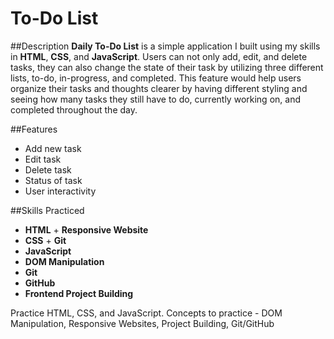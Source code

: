 # To-Do List

##Description
**Daily To-Do List** is a simple application I built using my skills in **HTML**, **CSS**, and **JavaScript**. Users can not only add, edit, and delete tasks, they can also change the state
of their task by utilizing three different lists, to-do, in-progress, and completed. This feature would help users organize their tasks and thoughts clearer by having different styling and 
seeing how many tasks they still have to do, currently working on, and completed throughout the day. 

##Features
  + Add new task
  + Edit task
  + Delete task
  + Status of task
  + User interactivity

##Skills Practiced
  + **HTML**             + **Responsive Website**
  + **CSS**              + **Git**
  + **JavaScript**
  + **DOM Manipulation**
  + **Git**
  + **GitHub**
  + **Frontend Project Building**


Practice HTML, CSS, and JavaScript. Concepts to practice - DOM Manipulation, Responsive Websites, Project Building, Git/GitHub
